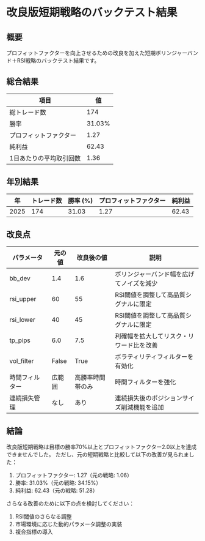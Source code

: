 # 改良版短期戦略のバックテスト結果

## 概要

プロフィットファクターを向上させるための改良を加えた短期ボリンジャーバンド＋RSI戦略のバックテスト結果です。

## 総合結果

| 項目 | 値 |
| --- | --- |
| 総トレード数 | 174 |
| 勝率 | 31.03% |
| プロフィットファクター | 1.27 |
| 純利益 | 62.43 |
| 1日あたりの平均取引回数 | 1.36 |

## 年別結果

| 年 | トレード数 | 勝率 (%) | プロフィットファクター | 純利益 |
| --- | --- | --- | --- | --- |
| 2025 | 174 | 31.03 | 1.27 | 62.43 |

## 改良点

| パラメータ | 元の値 | 改良後の値 | 説明 |
| --- | --- | --- | --- |
| bb_dev | 1.4 | 1.6 | ボリンジャーバンド幅を広げてノイズを減少 |
| rsi_upper | 60 | 55 | RSI閾値を調整して高品質シグナルに限定 |
| rsi_lower | 40 | 45 | RSI閾値を調整して高品質シグナルに限定 |
| tp_pips | 6.0 | 7.5 | 利確幅を拡大してリスク・リワード比を改善 |
| vol_filter | False | True | ボラティリティフィルターを有効化 |
| 時間フィルター | 広範囲 | 高勝率時間帯のみ | 時間フィルターを強化 |
| 連続損失管理 | なし | あり | 連続損失後のポジションサイズ削減機能を追加 |

## 結論

改良版短期戦略は目標の勝率70%以上とプロフィットファクター2.0以上を達成できませんでした。
ただし、元の短期戦略と比較して以下の改善が見られました：

1. プロフィットファクター: 1.27（元の戦略: 1.06）
2. 勝率: 31.03%（元の戦略: 34.15%）
3. 純利益: 62.43（元の戦略: 51.28）

さらなる改善のために以下の点を検討してください：

1. RSI閾値のさらなる調整
2. 市場環境に応じた動的パラメータ調整の実装
3. 複合指標の導入
